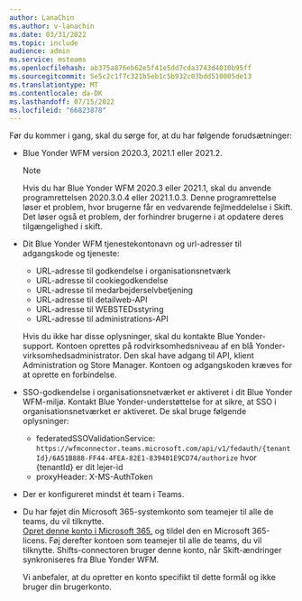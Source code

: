 ```yaml
---
author: LanaChin
ms.author: v-lanachin
ms.date: 03/31/2022
ms.topic: include
audience: admin
ms.service: msteams
ms.openlocfilehash: ab375a876eb62e5f41e5dd7cda3743d4010b95ff
ms.sourcegitcommit: 5e5c2c1f7c321b5eb1c5b932c03bdd510005de13
ms.translationtype: MT
ms.contentlocale: da-DK
ms.lasthandoff: 07/15/2022
ms.locfileid: "66823878"
---
```

Før du kommer i gang, skal du sørge for, at du har følgende forudsætninger:

- Blue Yonder WFM version 2020.3, 2021.1 eller 2021.2.

    > [!NOTE]
    > Hvis du har Blue Yonder WFM 2020.3 eller 2021.1, skal du anvende programrettelsen 2020.3.0.4 eller 2021.1.0.3. Denne programrettelse løser et problem, hvor brugerne får en vedvarende fejlmeddelelse i Skift. Det løser også et problem, der forhindrer brugerne i at opdatere deres tilgængelighed i skift.

- Dit Blue Yonder WFM tjenestekontonavn og url-adresser til adgangskode og tjeneste:

    - URL-adresse til godkendelse i organisationsnetværk
    - URL-adresse til cookiegodkendelse
    - URL-adresse til medarbejderselvbetjening
    - URL-adresse til detailweb-API
    - URL-adresse til WEBSTEDsstyring
    - URL-adresse til administrations-API

    Hvis du ikke har disse oplysninger, skal du kontakte Blue Yonder-support. Kontoen oprettes på rodvirksomhedsniveau af en blå Yonder-virksomhedsadministrator. Den skal have adgang til API, klient Administration og Store Manager. Kontoen og adgangskoden kræves for at oprette en forbindelse.
- SSO-godkendelse i organisationsnetværket er aktiveret i dit Blue Yonder WFM-miljø. Kontakt Blue Yonder-understøttelse for at sikre, at SSO i organisationsnetværket er aktiveret. De skal bruge følgende oplysninger:

    - federatedSSOValidationService: `https://wfmconnector.teams.microsoft.com/api/v1/fedauth/{tenantId}/6A51B888-FF44-4FEA-82E1-839401E9CD74/authorize` hvor {tenantId} er dit lejer-id
     - proxyHeader: X-MS-AuthToken

- Der er konfigureret mindst ét team i Teams.
- Du har føjet din Microsoft 365-systemkonto som teamejer til alle de teams, du vil tilknytte.</br> [Opret denne konto i Microsoft 365,](/microsoft-365/admin/add-users/add-users) og tildel den en Microsoft 365-licens. Føj derefter kontoen som teamejer til alle de teams, du vil tilknytte. Shifts-connectoren bruger denne konto, når Skift-ændringer synkroniseres fra Blue Yonder WFM.

    Vi anbefaler, at du opretter en konto specifikt til dette formål og ikke bruger din brugerkonto.
